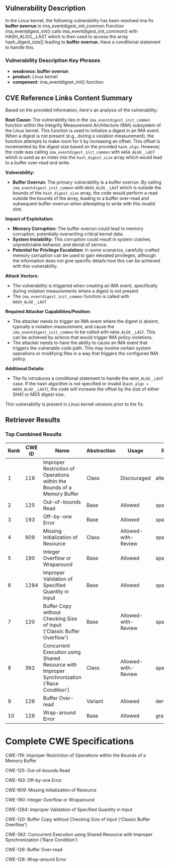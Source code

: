 ## Vulnerability Description
In the Linux kernel, the following vulnerability has been resolved ima fix **buffer overrun** in ima_eventdigest_init_common Function ima_eventdigest_init() calls ima_eventdigest_init_common() with HASH_ALGO__LAST which is then used to access the array hash_digest_size[] leading to **buffer overrun**. Have a conditional statement to handle this.

### Vulnerability Description Key Phrases
- **weakness:** **buffer overrun**
- **product:** Linux kernel
- **component:** ima_eventdigest_init() function

## CVE Reference Links Content Summary
Based on the provided information, here's an analysis of the vulnerability:

**Root Cause:**
The vulnerability lies in the `ima_eventdigest_init_common` function within the Integrity Measurement Architecture (IMA) subsystem of the Linux kernel. This function is used to initialize a digest in an IMA event. When a digest is not present (e.g., during a violation measurement), the function attempts to make room for it by increasing an offset. This offset is incremented by the digest size based on the provided `hash_algo`. However, the code was calling  `ima_eventdigest_init_common` with `HASH_ALGO__LAST` which is used as an index into the `hash_digest_size` array which would lead to a buffer over-read and write.

**Vulnerability:**
- **Buffer Overrun:** The primary vulnerability is a buffer overrun. By calling `ima_eventdigest_init_common` with  `HASH_ALGO__LAST` which is outside the bounds of the `hash_digest_size` array, the code would perform a read outside the bounds of the array, leading to a buffer over-read and subsequent buffer-overrun when attempting to write with this invalid size.

**Impact of Exploitation:**
- **Memory Corruption:** The buffer overrun could lead to memory corruption, potentially overwriting critical kernel data.
- **System Instability:** This corruption could result in system crashes, unpredictable behavior, and denial of service.
- **Potential for Privilege Escalation:** In some scenarios, carefully crafted memory corruption can be used to gain elevated privileges, although the information does not give specific details how this can be achieved with this vulnerability.

**Attack Vectors:**
- The vulnerability is triggered when creating an IMA event, specifically during violation measurements where a digest is not present
- The `ima_eventdigest_init_common` function is called with  `HASH_ALGO__LAST`

**Required Attacker Capabilities/Position:**
- The attacker needs to trigger an IMA event where the digest is absent, typically a violation measurement, and cause the `ima_eventdigest_init_common` to be called with `HASH_ALGO__LAST`. This can be achieved by actions that would trigger IMA policy violations.
- The attacker needs to have the ability to cause an IMA event that triggers the vulnerable code path. This may involve certain system operations or modifying files in a way that triggers the configured IMA policy.

**Additional Details:**
- The fix introduces a conditional statement to handle the `HASH_ALGO__LAST` case. If the hash algorithm is not specified or invalid (`hash_algo < HASH_ALGO__LAST`), the code will increase the offset by the size of either SHA1 or MD5 digest size.

This vulnerability is present in Linux kernel versions prior to the fix.

## Retriever Results

### Top Combined Results

| Rank | CWE ID | Name | Abstraction | Usage  | Retrievers | Individual Scores |
|------|--------|------|-------------|-------|------------|-------------------|
| 1 | 119 | Improper Restriction of Operations within the Bounds of a Memory Buffer | Class | Discouraged | alternate_terms | 1.000 |
| 2 | 125 | Out-of-bounds Read | Base | Allowed | sparse | 0.263 |
| 3 | 193 | Off-by-one Error | Base | Allowed | sparse | 0.237 |
| 4 | 909 | Missing Initialization of Resource | Class | Allowed-with-Review | sparse | 0.233 |
| 5 | 190 | Integer Overflow or Wraparound | Base | Allowed | sparse | 0.222 |
| 6 | 1284 | Improper Validation of Specified Quantity in Input | Base | Allowed | sparse | 0.217 |
| 7 | 120 | Buffer Copy without Checking Size of Input ('Classic Buffer Overflow') | Base | Allowed-with-Review | sparse | 0.212 |
| 8 | 362 | Concurrent Execution using Shared Resource with Improper Synchronization ('Race Condition') | Class | Allowed-with-Review | sparse | 0.208 |
| 9 | 126 | Buffer Over-read | Variant | Allowed | dense | 0.554 |
| 10 | 128 | Wrap-around Error | Base | Allowed | graph | 0.003 |



# Complete CWE Specifications

CWE-119: Improper Restriction of Operations within the Bounds of a Memory Buffer

CWE-125: Out-of-bounds Read

CWE-193: Off-by-one Error

CWE-909: Missing Initialization of Resource

CWE-190: Integer Overflow or Wraparound

CWE-1284: Improper Validation of Specified Quantity in Input

CWE-120: Buffer Copy without Checking Size of Input ('Classic Buffer Overflow')

CWE-362: Concurrent Execution using Shared Resource with Improper Synchronization ('Race Condition')

CWE-126: Buffer Over-read

CWE-128: Wrap-around Error